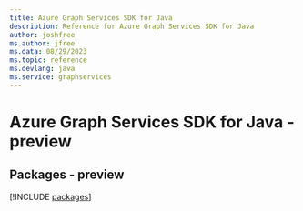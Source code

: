 ```yaml
---
title: Azure Graph Services SDK for Java
description: Reference for Azure Graph Services SDK for Java
author: joshfree
ms.author: jfree
ms.data: 08/29/2023
ms.topic: reference
ms.devlang: java
ms.service: graphservices
---
```

# Azure Graph Services SDK for Java - preview
## Packages - preview
[!INCLUDE [packages](graph-services-index.md)]